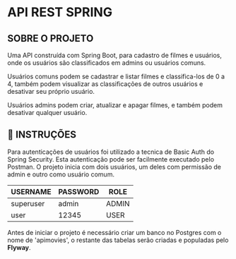 # API REST SPRING

## SOBRE O PROJETO

Uma API construída com Spring Boot, para cadastro de filmes e usuários, onde os usuários são classificados em admins ou usuários comuns. 

Usuários comuns podem se cadastrar e listar filmes e classifica-los de 0 a 4, também podem visualizar as classificações de outros usuários e desativar seu próprio usuário.

Usuários admins podem criar, atualizar e apagar filmes, e também podem desativar qualquer usuário.

## :book:  INSTRUÇÕES

Para autenticações de usuários foi utilizado a tecnica de Basic Auth do Spring Security. Esta autenticação pode ser facilmente executado pelo Postman. O projeto inicia com dois usuários, um deles com permissão de admin e outro como usuário comum. 

| USERNAME  | PASSWORD | ROLE  |
| --------- | -------- | ----- |
| superuser | admin    | ADMIN |
| user      | 12345    | USER  |

Antes de iniciar o projeto é necessário criar um banco no Postgres com o nome de 'apimovies', o restante das tabelas serão criadas e populadas pelo **Flyway**.
